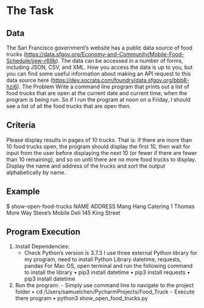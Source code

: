 # The Task
## Data
The San Francisco government’s website has a public data source of food trucks (https://data.sfgov.org/Economy-and-Community/Mobile-Food-Schedule/jjew-r69b). The data can be accessed in a number of forms, including JSON, CSV, and XML. How you access the data is up to you, but you can find some useful information about making an API request to this data source here (https://dev.socrata.com/foundry/data.sfgov.org/bbb8-hzi6).
The Problem
Write a command line program that prints out a list of food trucks that are open at the current date and current time, when the program is being run. So if I run the program at noon on a Friday, I should see a list of all the food trucks that are open then.
## Criteria
Please display results in pages of 10 trucks. That is: if there are more than 10 food trucks open, the program should display the first 10, then wait for input from the user before displaying the next 10 (or fewer if there are fewer than 10 remaining), and so on until there are no more food trucks to display. Display the name and address of the trucks and sort the output alphabetically by name.
## Example
$ show-open-food-trucks
NAME ADDRESS Mang Hang Catering 1 Thomas More Way Steve’s Mobile Deli 145 King Street

## Program Execution
1. Install Dependencies:
   - Check Python’s version is 3.7.3
   I use three external Python library for my program, need to install Python Library datetime, requests, pandas 
   For Mac OS, open terminal and run the following command to install the library
     • pip3 install datetime
     • pip3 install requests
     • pip3 install datetime
2. Run the program:
   ⁃ Simply use command line to navigate to the project folder
     • cd /Users/samuelchen/PycharmProjects/Food_Truck
   ⁃ Execute there program
     • python3 show_open_food_trucks.py
